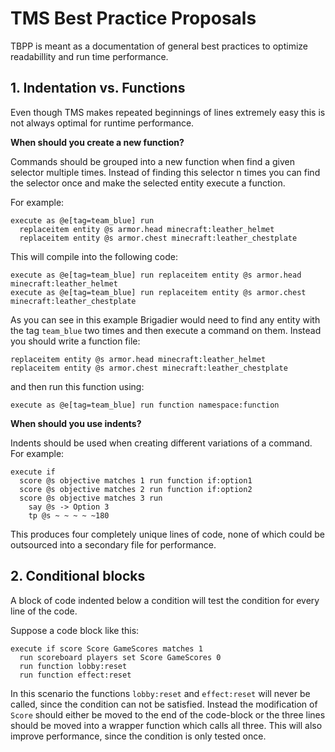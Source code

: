 # TMS Best Practice Proposals

TBPP is meant as a documentation of general best practices to optimize readabillity and run time performance.

## 1. Indentation vs. Functions

Even though TMS makes repeated beginnings of lines extremely easy this is not always optimal for runtime performance.

**When should you create a new function?**

Commands should be grouped into a new function when find a given selector multiple times. Instead of finding this selector n times you can find the selector once and make the selected entity execute a function.

For example:

```mcfunction
execute as @e[tag=team_blue] run
  replaceitem entity @s armor.head minecraft:leather_helmet
  replaceitem entity @s armor.chest minecraft:leather_chestplate
```

This will compile into the following code:

```mcfunction
execute as @e[tag=team_blue] run replaceitem entity @s armor.head minecraft:leather_helmet
execute as @e[tag=team_blue] run replaceitem entity @s armor.chest minecraft:leather_chestplate
```

As you can see in this example Brigadier would need to find any entity with the tag `team_blue` two times and then execute a command on them. Instead you should write a function file:

```mcfunction
replaceitem entity @s armor.head minecraft:leather_helmet
replaceitem entity @s armor.chest minecraft:leather_chestplate
```

and then run this function using:

```mcfunction
execute as @e[tag=team_blue] run function namespace:function
```

**When should you use indents?**

Indents should be used when creating different variations of a command. For example:

```mcfunction
execute if
  score @s objective matches 1 run function if:option1
  score @s objective matches 2 run function if:option2
  score @s objective matches 3 run
    say @s -> Option 3
    tp @s ~ ~ ~ ~ ~180
```

This produces four completely unique lines of code, none of which could be outsourced into a secondary file for performance.


## 2. Conditional blocks

A block of code indented below a condition will test the condition for every line of the code.

Suppose a code block like this:

```mcfunction
execute if score Score GameScores matches 1
  run scoreboard players set Score GameScores 0
  run function lobby:reset
  run function effect:reset
```

In this scenario the functions `lobby:reset` and `effect:reset` will never be called, since the condition can not be satisfied. Instead the modification of `Score` should either be moved to the end of the code-block or the three lines should be moved into a wrapper function which calls all three. This will also improve performance, since the condition is only tested once.
